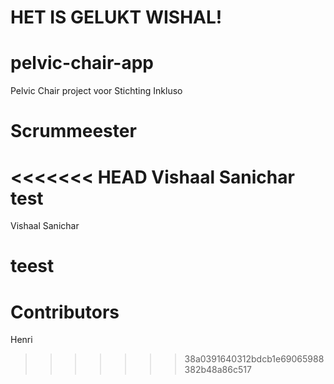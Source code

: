 # HET IS GELUKT WISHAL!

# pelvic-chair-app

Pelvic Chair project voor Stichting Inkluso

# Scrummeester

<<<<<<< HEAD
Vishaal Sanichar test
=======
Vishaal Sanichar

teest
=======
# Contributors 
Henri
>>>>>>> 38a0391640312bdcb1e69065988382b48a86c517
